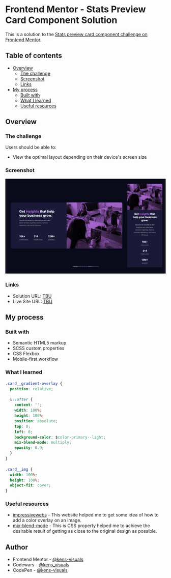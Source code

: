 # Frontend Mentor - Stats Preview Card Component Solution

This is a solution to the [Stats preview card component challenge on Frontend Mentor](https://www.frontendmentor.io/challenges/stats-preview-card-component-8JqbgoU62).

## Table of contents

- [Overview](#overview)
  - [The challenge](#the-challenge)
  - [Screenshot](#screenshot)
  - [Links](#links)
- [My process](#my-process)
  - [Built with](#built-with)
  - [What I learned](#what-i-learned)
  - [Useful resources](#useful-resources)

## Overview

### The challenge

Users should be able to:

- View the optimal layout depending on their device's screen size

### Screenshot

![screenshot](./images/screenshot.png)

### Links

- Solution URL: [TBU](https://your-solution-url.com)
- Live Site URL: [TBU](https://your-live-site-url.com)

## My process

### Built with

- Semantic HTML5 markup
- SCSS custom properties
- CSS Flexbox
- Mobile-first workflow

### What I learned

```css
.card__gradient-overlay {
  position: relative;

  &::after {
    content: '';
    width: 100%;
    height: 100%;
    position: absolute;
    top: 0;
    left: 0;
    background-color: $color-primary--light;
    mix-blend-mode: multiply;
    opacity: 0.9;
  }
}

.card__img {
  width: 100%;
  height: 100%;
  object-fit: cover;
}
```

### Useful resources

- [impressivewebs](https://www.impressivewebs.com/) - This website helped me to get some idea of how to add a color overlay on an image.
- [mix-blend-mode](https://developer.mozilla.org/en-US/docs/Web/CSS/mix-blend-mode) - This is CSS property helped me to achieve the desirable result of getting as close to the original design as possible.

## Author

- Frontend Mentor - [@kens-visuals](https://www.frontendmentor.io/profile/kens-visuals)
- Codewars - [@kens_visuals](https://www.codewars.com/users/kens_visuals)
- CodePen - [@kens-visuals](https://codepen.io/kens-visuals)
